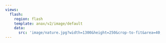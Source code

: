 ```yaml
---
views:
  flash:
    region: flash
    template: anax/v2/image/default
    data:
      src: 'image/nature.jpg?width=1300&height=250&crop-to-fit&area=40,0,10,0'
---
```


[comment]: <> (src: "image/nature.jpg?width=1100&height=150&crop-to-fit&area=40,0,0,0")
